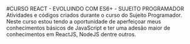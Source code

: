 #CURSO REACT - EVOLUINDO COM ES6+ - SUJEITO PROGRAMADOR
Atividades e códigos criados durante o curso do Sujeito Programador. Neste curso estou tendo a oportunidade de aperfeiçoar meus conhecimentos básicos de JavaScript e ter uma adesão maior de conhecimentos em ReactJS, NodeJS dentre outros.

